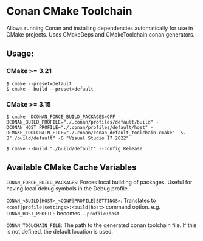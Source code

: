 # Conan CMake Toolchain

Allows running Conan and installing dependencies automatically for use in CMake projects.
Uses CMakeDeps and CMakeToolchain conan generators.

## Usage:

### CMake >= 3.21

```shell
$ cmake --preset=default
$ cmake --build --preset=default
```


### CMake >= 3.15

```shell
$ cmake -DCONAN_FORCE_BUILD_PACKAGES=OFF -DCONAN_BUILD_PROFILE="./.conan/profiles/default/build" -DCONAN_HOST_PROFILE="./.conan/profiles/default/host" -DCMAKE_TOOLCHAIN_FILE="./.conan/conan_default_toolchain.cmake" -S. -B"./build/default" -G "Visual Studio 17 2022"

$ cmake --build "./build/default" --config Release
```

## Available CMake Cache Variables
`CONAN_FORCE_BUILD_PACKAGES`: Forces local building of packages. Useful for having local debug symbols in the Debug profile

`CONAN_<BUILD|HOST>_<CONF|PROFILE|SETTINGS>`: Translates to `--<conf|profile|settings>:<build|host>` command option. e.g. `CONAN_HOST_PROFILE` becomes `--profile:host`

`CONAN_TOOLCHAIN_FILE`: The path to the generated conan toolchain file. If this is not defined, the default location is used.
